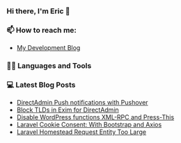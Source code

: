 ### Hi there, I'm Eric 👋

### 📫 How to reach me:
- [My Development Blog][website]

[website]: https://erulezz.dev

### 👨‍💻 Languages and Tools


### 💻 Latest Blog Posts
<!-- BLOG-POST-LIST:START -->
- [DirectAdmin Push notifications with Pushover](https://erulezz.dev/directadmin-push-notifications-with-pushover/)
- [Block TLDs in Exim for DirectAdmin](https://erulezz.dev/block-tlds-in-exim-for-directadmin/)
- [Disable WordPress functions XML-RPC and Press-This](https://erulezz.dev/disable-wordpress-functions-xml-rpc-press-this/)
- [Laravel Cookie Consent: With Bootstrap and Axios](https://erulezz.dev/laravel-cookie-consent-bootstrap-axios/)
- [Laravel Homestead Request Entity Too Large](https://erulezz.dev/laravel-homestead-request-entity-too-large/)
<!-- BLOG-POST-LIST:END -->
